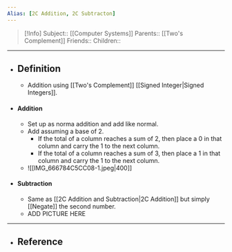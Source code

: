 ```yaml
---
Alias: [2C Addition, 2C Subtracton]
---
```

> [!Info]
> Subject:: [[Computer Systems]]
> Parents:: [[Two's Complement]]
> Friends:: 
> Children:: 
---
- ## Definition
	- Addition using [[Two's Complement]] [[Signed Integer|Signed Integers]].
- #### Addition
	- Set up as norma addition and add like normal.
	- Add assuming a base of 2.
		- If the total of a column reaches a sum of 2, then place a 0 in that column and carry the 1 to the next column.
		- If the total of a column reaches a sum of 3, then place a 1 in that column and carry the 1 to the next column.
	- ![[IMG_666784C5CC08-1.jpeg|400]]
- #### Subtraction
	- Same as [[2C Addition and Subtraction|2C Addition]] but simply [[Negate]] the second number.
	- ADD PICTURE HERE
---
- ## Reference